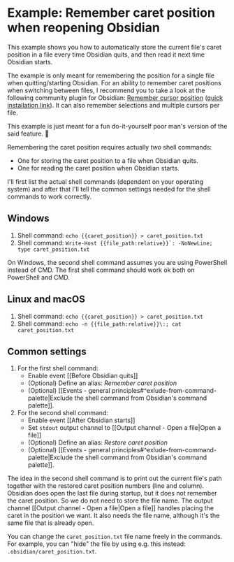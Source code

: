 # Example: Remember caret position when reopening Obsidian
This example shows you how to automatically store the current file's caret position in a file every time Obsidian quits, and then read it next time Obsidian starts.

The example is only meant for remembering the position for a single file when quitting/starting Obsidian. For an ability to remember caret positions when switching between files, I recommend you to take a look at the following community plugin for Obsidian: [Remember cursor position](https://github.com/dy-sh/obsidian-remember-cursor-position)  ([quick installation link](obsidian://show-plugin?id=remember-cursor-position)). It can also remember selections and multiple cursors per file.

This example is just meant for a fun do-it-yourself poor man's version of the said feature. 🙂

Remembering the caret position requires actually *two* shell commands:
- One for storing the caret position to a file when Obsidian quits.
- One for reading the caret position when Obsidian starts.

I'll first list the actual shell commands (dependent on your operating system) and after that I'll tell the common settings needed for the shell commands to work correctly.

## Windows
1. Shell command: `echo {{caret_position}} > caret_position.txt`
2. Shell command: ``Write-Host {{file_path:relative}}`: -NoNewLine; type caret_position.txt``

On Windows, the second shell command assumes you are using PowerShell instead of CMD. The first shell command should work ok both on PowerShell and CMD.

## Linux and macOS
1. Shell command: `echo {{caret_position}} > caret_position.txt`
2. Shell command: `echo -n {{file_path:relative}}\:; cat caret_position.txt`

## Common settings
1. For the first shell command:
	- Enable event [[Before Obsidian quits]]
	- (Optional) Define an alias: *Remember caret position*
	- (Optional) [[Events - general principles#^exlude-from-command-palette|Exclude the shell command from Obsidian's command palette]].
2. For the second shell command: 
	- Enable event [[After Obsidian starts]]
	- Set `stdout` output channel to [[Output channel - Open a file|Open a file]]
	- (Optional) Define an alias: *Restore caret position*
	- (Optional) [[Events - general principles#^exlude-from-command-palette|Exclude the shell command from Obsidian's command palette]].

The idea in the second shell command is to print out the current file's path together with the restored caret position numbers (line and column). Obsidian does open the last file during startup, but it does not remember the caret position. So we do not need to store the file name. The output channel [[Output channel - Open a file|Open a file]] handles placing the caret in the position we want. It also needs the file name, although it's the same file that is already open.

You can change the `caret_position.txt` file name freely in the commands. For example, you can "hide" the file by using e.g. this instead: `.obsidian/caret_position.txt`.